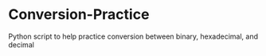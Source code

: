 # Conversion-Practice
Python script to help practice conversion between binary, hexadecimal, and decimal
